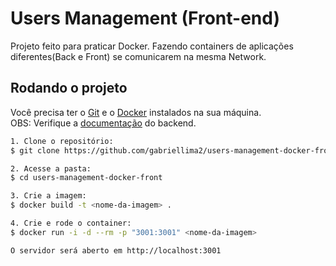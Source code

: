 # Users Management (Front-end)

Projeto feito para praticar Docker. Fazendo containers de aplicações diferentes(Back e Front) se comunicarem na mesma Network.

## Rodando o projeto

Você precisa ter o [Git](https://git-scm.com/) e o [Docker](https://www.docker.com/) instalados na sua máquina.
<br/>
OBS: Verifique a [documentação](https://github.com/gabriellima2/users-management-docker-api) do backend.

```bash
1. Clone o repositório:
$ git clone https://github.com/gabriellima2/users-management-docker-front.git

2. Acesse a pasta:
$ cd users-management-docker-front

3. Crie a imagem:
$ docker build -t <nome-da-imagem> .

4. Crie e rode o container:
$ docker run -i -d --rm -p "3001:3001" <nome-da-imagem>

O servidor será aberto em http://localhost:3001
```

